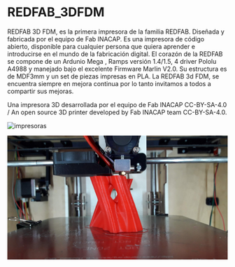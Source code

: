 # REDFAB_3DFDM
REDFAB 3D FDM, es la primera impresora de la familia REDFAB. Diseñada y fabricada por el equipo de Fab INACAP. Es una impresora de código abierto, disponible para cualquier persona que quiera aprender e introducirse en el mundo de la fabricación digital.
El corazón de la REDFAB se compone de un Ardunio Mega , Ramps versión 1.4/1.5, 4 driver Pololu A4988 y manejado bajo el excelente Firmware Marlin V2.0.
Su estructura es de MDF3mm y un set de piezas impresas en PLA. La REDFAB 3d FDM, se encuentra siempre en mejora continua por lo tanto invitamos a todos a compartir sus mejoras.

Una impresora 3D desarrollada por el equipo de Fab INACAP CC-BY-SA-4.0 / An open source 3D printer developed by Fab INACAP team CC-BY-SA-4.0.

![impresoras](https://github.com/FABINACAP/REDFAB_3DFDM/blob/master/IMG/DSC_0222.JPG)

![Test](https://github.com/FABINACAP/REDFAB_3DFDM/blob/master/IMG/20190111_162520.jpg)
